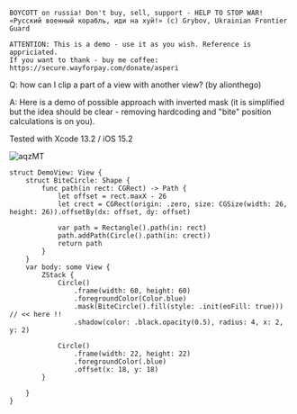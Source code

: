 ```
BOYCOTT on russia! Don't buy, sell, support - HELP TO STOP WAR!
«Русский военный корабль, иди на хуй!» (c) Grybov, Ukrainian Frontier Guard

ATTENTION: This is a demo - use it as you wish. Reference is appriciated.
If you want to thank - buy me coffee: https://secure.wayforpay.com/donate/asperi
```

Q: how can I clip a part of a view with another view? (by alionthego)

A: Here is a demo of possible approach with inverted mask (it is simplified but the idea should be clear - removing hardcoding and "bite" position calculations is on you).

Tested with Xcode 13.2 / iOS 15.2

![aqzMT](https://user-images.githubusercontent.com/62171579/168146445-d3518939-319b-4008-975b-1451df7667fa.png)

```
struct DemoView: View {
    struct BiteCircle: Shape {
        func path(in rect: CGRect) -> Path {
            let offset = rect.maxX - 26
            let crect = CGRect(origin: .zero, size: CGSize(width: 26, height: 26)).offsetBy(dx: offset, dy: offset)

            var path = Rectangle().path(in: rect)
            path.addPath(Circle().path(in: crect))
            return path
        }
    }
    var body: some View {
        ZStack {
            Circle()
                .frame(width: 60, height: 60)
                .foregroundColor(Color.blue)
                .mask(BiteCircle().fill(style: .init(eoFill: true)))     // << here !!
                .shadow(color: .black.opacity(0.5), radius: 4, x: 2, y: 2)

            Circle()
                .frame(width: 22, height: 22)
                .foregroundColor(.blue)
                .offset(x: 18, y: 18)
        }

    }
}
```
